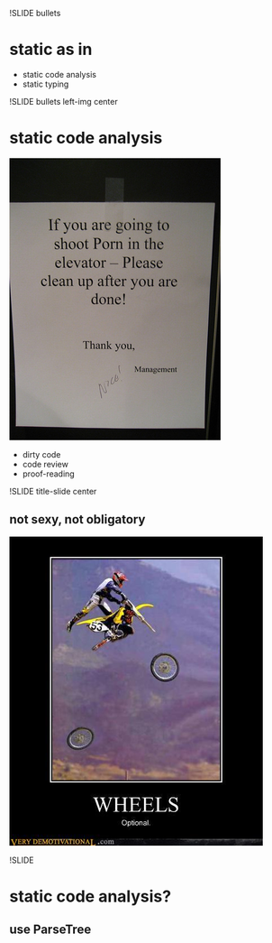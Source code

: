 !SLIDE bullets

# static as in

* static code analysis
* static typing


!SLIDE bullets left-img center

# static code analysis

![](elevator.jpg)

* dirty code
* code review
* proof-reading


!SLIDE title-slide center

## not sexy, not obligatory
![](wheels.jpg)


!SLIDE

# static code analysis?
## use ParseTree
